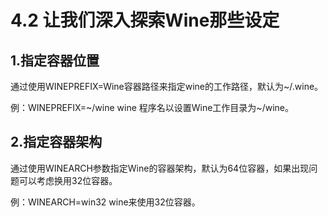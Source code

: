 # 4.2 让我们深入探索Wine那些设定

## 1.指定容器位置

通过使用WINEPREFIX=Wine容器路径来指定wine的工作路径，默认为~/.wine。

例：WINEPREFIX=~/wine wine 程序名以设置Wine工作目录为~/wine。

## 2.指定容器架构

通过使用WINEARCH参数指定Wine的容器架构，默认为64位容器，如果出现问题可以考虑换用32位容器。

例：WINEARCH=win32 wine来使用32位容器。

[^注意：如果在工作目录已经生成了冲突容器，需要删除原有容器再试。]: 

